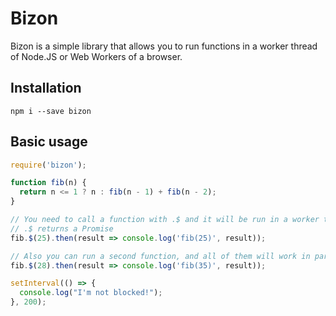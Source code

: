 # Bizon
Bizon is a simple library that allows you to run functions in a worker thread of Node.JS or Web Workers of a browser.

## Installation
```
npm i --save bizon
```
## Basic usage
```js
require('bizon');

function fib(n) {
  return n <= 1 ? n : fib(n - 1) + fib(n - 2);
}

// You need to call a function with .$ and it will be run in a worker thread of Node.JS or Web Worker in a browser
// .$ returns a Promise
fib.$(25).then(result => console.log('fib(25)', result));

// Also you can run a second function, and all of them will work in parallel
fib.$(28).then(result => console.log('fib(35)', result));

setInterval(() => {
  console.log("I'm not blocked!");
}, 200);
```
